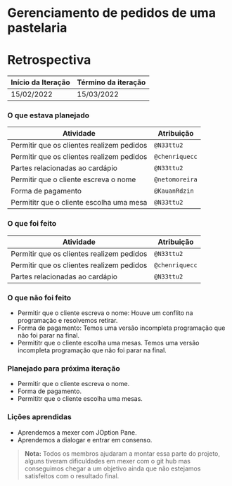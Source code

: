 # Gerenciamento de pedidos de uma pastelaria 

# Retrospectiva

| Início da Iteração | Término da iteração |
| ------------------ | ------------------- |
| 15/02/2022     | 15/03/2022          |


### O que estava planejado
| Atividade                                                    | Atribuição                         |
| ------------------------------------------------------------ | ---------------------------------- |
| Permitir que os clientes realizem pedidos                    | `@N33ttu2`                         |
| Permitir que os clientes realizem pedidos                    | `@chenriquecc`                     |
| Partes relacionadas ao cardápio                              | `@N33ttu2`                         |
| Permitir que o cliente escreva o nome                        | `@netomoreira`                     |
| Forma de pagamento                                           | `@KauanRdzin`                      |
| Permititr que o cliente escolha uma mesa                     | `@N33ttu2`                         |                   

### O que foi feito
| Atividade                                                    | Atribuição                         |
| ------------------------------------------------------------ | ---------------------------------- |
| Permitir que os clientes realizem pedidos                    | `@N33ttu2`                         |
| Permitir que os clientes realizem pedidos                    | `@chenriquecc`                     |
| Partes relacionadas ao cardápio                              | `@N33ttu2`                         |

### O que não foi feito
* Permitir que o cliente escreva o nome: Houve um conflito na programação e resolvemos retirar.
* Forma de pagamento: Temos uma versão incompleta programação que não foi parar na final.
* Permititr que o cliente escolha uma mesas. Temos uma versão incompleta programação que não foi parar na final.

### Planejado para próxima iteração
* Permitir que o cliente escreva o nome. 
* Forma de pagamento. 
* Permititr que o cliente escolha uma mesas.  

### Lições aprendidas
* Aprendemos a mexer com JOption Pane.
* Aprendemos a dialogar e entrar em consenso.

> **Nota:** Todos os membros ajudaram a montar essa parte do projeto, alguns tiveram dificuldades em mexer com o git hub mas conseguimos chegar a um objetivo ainda que não estejamos satisfeitos com o resultado final.
